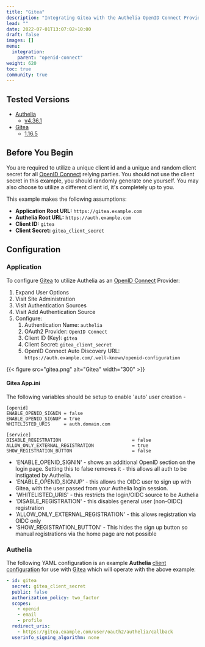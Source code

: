 ```yaml
---
title: "Gitea"
description: "Integrating Gitea with the Authelia OpenID Connect Provider."
lead: ""
date: 2022-07-01T13:07:02+10:00
draft: false
images: []
menu:
  integration:
    parent: "openid-connect"
weight: 620
toc: true
community: true
---
```


## Tested Versions

* [Authelia]
  * [v4.36.1](https://github.com/authelia/authelia/releases/tag/v4.36.1)
* [Gitea]
  * [1.16.5](https://github.com/go-gitea/gitea/releases/tag/v1.16.5)

## Before You Begin

You are required to utilize a unique client id and a unique and random client secret for all [OpenID Connect] relying
parties. You should not use the client secret in this example, you should randomly generate one yourself. You may also
choose to utilize a different client id, it's completely up to you.

This example makes the following assumptions:

* __Application Root URL:__ `https://gitea.example.com`
* __Authelia Root URL:__ `https://auth.example.com`
* __Client ID:__ `gitea`
* __Client Secret:__ `gitea_client_secret`

## Configuration

### Application

To configure [Gitea] to utilize Authelia as an [OpenID Connect] Provider:

1. Expand User Options
2. Visit Site Administration
3. Visit Authentication Sources
4. Visit Add Authentication Source
5. Configure:
   1. Authentication Name: `authelia`
   2. OAuth2 Provider: `OpenID Connect`
   3. Client ID (Key): `gitea`
   4. Client Secret: `gitea_client_secret`
   5. OpenID Connect Auto Discovery URL: `https://auth.example.com/.well-known/openid-configuration`

{{< figure src="gitea.png" alt="Gitea" width="300" >}}

#### Gitea App.ini
The following variables should be setup to enable 'auto' user creation -  
```
[openid]
ENABLE_OPENID_SIGNIN = false
ENABLE_OPENID_SIGNUP = true
WHITELISTED_URIS     = auth.domain.com

[service]
DISABLE_REGISTRATION                          = false
ALLOW_ONLY_EXTERNAL_REGISTRATION              = true
SHOW_REGISTRATION_BUTTON                      = false
```
* 'ENABLE_OPENID_SIGNIN' - shows an additional OpenID section on the login page. Setting this to false removes it - this allows all auth to be instigated by Authelia.
* 'ENABLE_OPENID_SIGNUP' - this allows the OIDC user to sign up with Gitea, with the user passed from your Authelia login session.
* 'WHITELISTED_URIS' - this restricts the login/OIDC source to be Authelia
* 'DISABLE_REGISTRATION' - this disables general user (non-OIDC) registration
* 'ALLOW_ONLY_EXTERNAL_REGISTRATION' - this allows registration via OIDC only
* 'SHOW_REGISTRATION_BUTTON' - This hides the sign up button so manual registrations via the home page are not possible

### Authelia

The following YAML configuration is an example __Authelia__
[client configuration](../../../configuration/identity-providers/open-id-connect.md#clients) for use with [Gitea] which
will operate with the above example:

```yaml
- id: gitea
  secret: gitea_client_secret
  public: false
  authorization_policy: two_factor
  scopes:
    - openid
    - email
    - profile
  redirect_uris:
    - https://gitea.example.com/user/oauth2/authelia/callback
  userinfo_signing_algorithm: none
```

[Authelia]: https://www.authelia.com
[Gitea]: https://gitea.io/
[OpenID Connect]: ../../openid-connect/introduction.md
